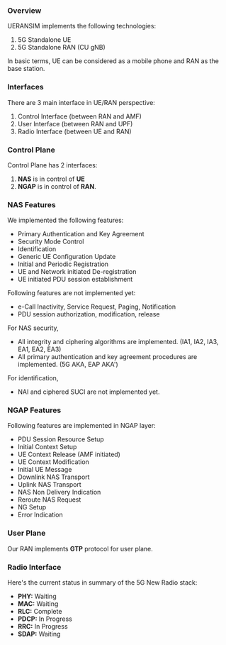 ### Overview

UERANSIM implements the following technologies:

1. 5G Standalone UE
2. 5G Standalone RAN (CU gNB)

In basic terms, UE can be considered as a mobile phone and RAN as the base station.

### Interfaces

There are 3 main interface in UE/RAN perspective:

1. Control Interface (between RAN and AMF)
2. User Interface (between RAN and UPF)
3. Radio Interface (between UE and RAN)

### Control Plane

Control Plane has 2 interfaces:
1. **NAS** is in control of **UE**
2. **NGAP** is in control of **RAN**.

### NAS Features

We implemented the following features:

- Primary Authentication and Key Agreement
- Security Mode Control
- Identification
- Generic UE Configuration Update
- Initial and Periodic Registration
- UE and Network initiated De-registration
- UE initiated PDU session establishment

Following features are not implemented yet:

- e-Call Inactivity, Service Request, Paging, Notification
- PDU session authorization, modification, release

For NAS security,

- All integrity and ciphering algorithms are implemented. (IA1, IA2, IA3, EA1, EA2, EA3)
- All primary authentication and key agreement procedures are implemented. (5G AKA, EAP AKA')

For identification,

- NAI and ciphered SUCI are not implemented yet.

### NGAP Features

Following features are implemented in NGAP layer:

- PDU Session Resource Setup
- Initial Context Setup
- UE Context Release (AMF initiated)
- UE Context Modification
- Initial UE Message
- Downlink NAS Transport
- Uplink NAS Transport
- NAS Non Delivery Indication
- Reroute NAS Request
- NG Setup
- Error Indication

### User Plane

Our RAN implements **GTP** protocol for user plane.

### Radio Interface

Here's the current status in summary of the 5G New Radio stack:

- **PHY:** Waiting
- **MAC:** Waiting
- **RLC:** Complete
- **PDCP:** In Progress
- **RRC:** In Progress
- **SDAP:** Waiting